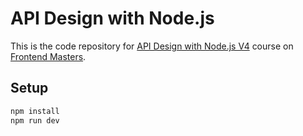 # API Design with Node.js

This is the code repository for [API Design with Node.js V4](https://hendrixer.github.io/API-design-v4) course on [Frontend Masters](https://frontendmasters.com/).

## Setup

```bash
npm install
npm run dev
```
